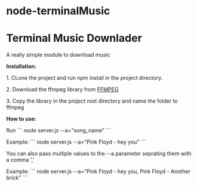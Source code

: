 # node-terminalMusic

<h1> Terminal Music Downlader </h1>

<p> A really simple module to download music <p>

<b>Installation:</b>

<p> 1. CLone the project and run npm install in the project directory. </p>

<p> 2. Download the ffmpeg library from <a href="https://www.ffmpeg.org/download.html">FFMPEG</a> </p>

<p> 3. Copy the library in the project root directory and name the folder to ffmpeg </p>

<b> How to use: </b>

 <p> Run ``` node server.js --a="song_name" ``` </p>
 
 <p> Example: ``` node server.js --a="Pink Floyd - hey you" ``` </p>
 
 <p> You can also pass multiple values to the --a parameter seprating them with a comma ',' </p>
 
 <p> Example: ``` node server.js --a="Pink Floyd - hey you, Pink Floyd - Another brick" ``` </p>
